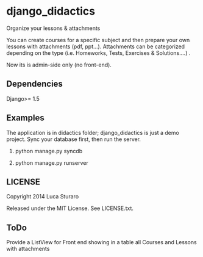 django_didactics
================

Organize your lessons &amp; attachments

You can create courses for a specific subject and then prepare your own lessons with attachments (pdf, ppt...).
Attachments can be categorized depending on the type (i.e. Homeworks, Tests, Exercises & Solutions....) .

Now its is admin-side only (no front-end).


Dependencies
------------------

Django>= 1.5


Examples
--------

The application is in didactics folder; django_didactics is just a demo project.
Sync your database first, then run the server.
1) python manage.py syncdb

2) python manage.py runserver


LICENSE
---------------

Copyright 2014 Luca Sturaro

Released under the MIT License. See LICENSE.txt.


ToDo
--------

Provide a ListView for Front end showing in a table all Courses and Lessons with attachments